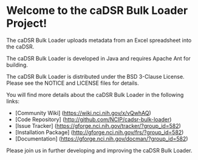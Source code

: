 Welcome to the caDSR Bulk Loader Project!
=====================================

The caDSR Bulk Loader uploads metadata from an Excel spreadsheet into the caDSR. 

The caDSR Bulk Loader is developed in Java and requires Apache Ant for building.

The caDSR Bulk Loader is distributed under the BSD 3-Clause License.
Please see the NOTICE and LICENSE files for details.

You will find more details about the caDSR Bulk Loader in the following links:

 * [Community Wiki] (https://wiki.nci.nih.gov/x/vQwhAQ)
 * [Code Repository] (http://github.com/NCIP/cadsr-bulk-loader)
 * [Issue Tracker] (https://gforge.nci.nih.gov/tracker/?group_id=582)
 * [Installation Package] (http://gforge.nci.nih.gov/frs/?group_id=582)
 * [Documentation] (https://gforge.nci.nih.gov/docman/?group_id=582)
 

Please join us in further developing and improving the caDSR Bulk Loader.
